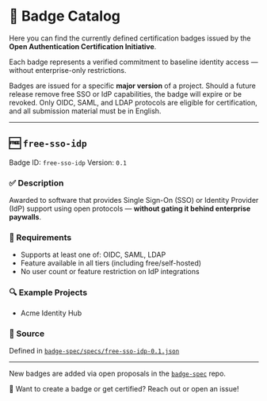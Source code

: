 # 🔖 Badge Catalog

Here you can find the currently defined certification badges issued by the **Open Authentication Certification Initiative**.

Each badge represents a verified commitment to baseline identity access — without enterprise-only restrictions.

Badges are issued for a specific **major version** of a project. Should a future release remove free SSO or IdP capabilities, the badge will expire or be revoked. Only OIDC, SAML, and LDAP protocols are eligible for certification, and all submission material must be in English.

---

## 🆓 `free-sso-idp`

Badge ID: `free-sso-idp`
Version: `0.1`

### ✅ Description
Awarded to software that provides Single Sign-On (SSO) or Identity Provider (IdP) support using open protocols — **without gating it behind enterprise paywalls**.

### 📜 Requirements
- Supports at least one of: OIDC, SAML, LDAP
- Feature available in all tiers (including free/self-hosted)
- No user count or feature restriction on IdP integrations

### 🔍 Example Projects
- Acme Identity Hub

### 🔗 Source
Defined in [`badge-spec/specs/free-sso-idp-0.1.json`](https://github.com/openauthcert/badge-spec/blob/main/specs/free-sso-idp-0.1.json)

---

New badges are added via open proposals in the [`badge-spec`](https://github.com/openauthcert/badge-spec) repo.

🧪 Want to create a badge or get certified? Reach out or open an issue!
